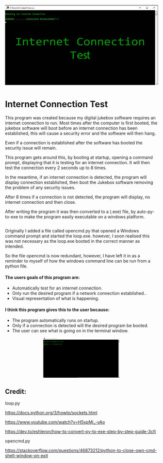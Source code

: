 <h1 align="center">
   <img src="https://github.com/jonathanw82/network_test/blob/main/images/repoimage.jpg" alt="repoimage"/>
 </h1>
 

# Internet Connection Test
This program was created because my digital jukebox software requires an internet connection to run.
Most times after the computer is first booted, the jukebox software will boot before an internet connection has been established, this will cause a security error and the software will then hang.

Even if a connection is established after the software has booted the security issue will remain.

This program gets around this, by booting at startup, opening a command prompt, displaying that it is testing for an internet connection. It will then test the connection 
every 2 seconds up to 8 times.

In the meantime, if an internet connection is detected, the program will display connection established, then boot the Jukebox software removing the problem of any security issues.

After 8 times if a connection is not detected, the program will display, no internet connection and then close.

After writing the program it was then converted to a (.exe) file, by auto-py-to-exe to make the program easily executable on a windows platform.
##

Originally I added a file called opencmd.py that opened a Windows command prompt and started the loop.exe. however, I soon realised this was not necessary as the loop.exe booted in the correct manner as intended. 

So the file opencmd is now redundant, however, I have left it in as a reminder to myself of how the windows command line can be run from a python file.


#### The users goals of this program are:
* Automatically test for an internet connection.
* Only run the desired program if a network connection established..
* Visual representation of what is happening.



#### I think this program gives this to the user because:
* The program automatically runs on startup.
* Only if a connection is detected will the desired program be booted.
* The user can see what is going on in the terminal window.

<div align="center">
<img src="https://github.com/jonathanw82/network_test/blob/main/images/network.gif" alt="program gif" width="50%"/></div>

## Credit:

loop.py

https://docs.python.org/3/howto/sockets.html

https://www.youtube.com/watch?v=H5xpMj_-vAo

https://dev.to/eshleron/how-to-convert-py-to-exe-step-by-step-guide-3cfi

opencmd.py

https://stackoverflow.com/questions/46873212/python-to-close-own-cmd-shell-window-on-exit
